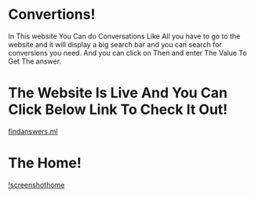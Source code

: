 # Convertions!

In This website You Can do Conversations Like All you have to go to the website
and it will display a big search bar and you can search for conversions you need. And you can click on Then and enter The Value To Get The answer.

# The Website Is Live And You Can Click Below Link To Check It Out!
[findanswers.ml](http://findanswers.ml/)


# The Home!

[!screenshothome](https://github.com/d4az/Convertions/blob/main/images/home.png)
